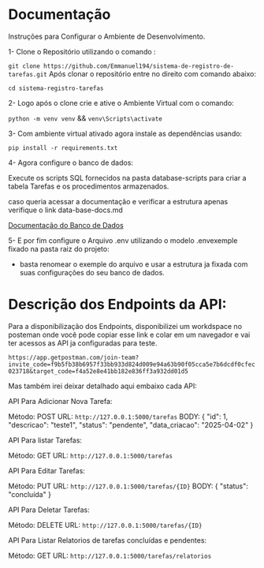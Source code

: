﻿# Documentação

Instruções para Configurar o Ambiente de Desenvolvimento.

 1- Clone o Repositório utilizando o comando : 

 `` git clone https://github.com/Emmanuel194/sistema-de-registro-de-tarefas.git ``
 Após clonar o repositório entre no direito com comando abaixo:
 
  `` cd sistema-registro-tarefas ``

 2- Logo após o clone crie e ative o Ambiente Virtual com o comando:

 `` python -m venv venv ``
        &&
 `` venv\Scripts\activate ``
 
 3- Com ambiente virtual ativado agora instale as dependências usando:

  ``pip install -r requirements.txt ``

 4- Agora configure o banco de dados:

 Execute os scripts SQL fornecidos na pasta database-scripts para criar a tabela Tarefas e os procedimentos armazenados.

 caso queria acessar a documentação e verificar a estrutura apenas verifique o link data-base-docs.md

 [Documentação do Banco de Dados](database-docs.md)

 5- E por fim configure o Arquivo .env utilizando o modelo .envexemple fixado na pasta raiz do projeto:

 * basta renomear o exemple do arquivo e usar a estrutura ja fixada com suas configurações do seu banco de dados.

# Descrição dos Endpoints da API:

Para a disponibilização dos Endpoints, disponibilizei um workdspace no posteman onde você pode copiar esse link e colar em um navegador e vai ter acessos as API ja configuradas para teste.

`` https://app.getpostman.com/join-team?invite_code=f9b5fb38b6957f33bb933d824d009e94a63b90f05cca5e7b6dcdf0cfec023718&target_code=f4a52e8e41bb182e836ff3a932dd01d5 ``

Mas também irei deixar detalhado aqui embaixo cada API:

API Para Adicionar Nova Tarefa:

Método: POST
URL: `` http://127.0.0.1:5000/tarefas ``
BODY:  {
  "id": 1,
  "descricao": "teste1",
  "status": "pendente",
  "data_criacao": "2025-04-02"
}

API Para listar Tarefas:

Método: GET
URL: `` http://127.0.0.1:5000/tarefas ``

API Para Editar Tarefas:

Método: PUT
URL: `` http://127.0.0.1:5000/tarefas/{ID} ``
BODY: {
  "status": "concluída"
}

API Para Deletar Tarefas:

Método: DELETE
URL: `` http://127.0.0.1:5000/tarefas/{ID} ``

API Para Listar Relatorios de tarefas concluídas e pendentes:

Método: GET
URL: `` http://127.0.0.1:5000/tarefas/relatorios ``


